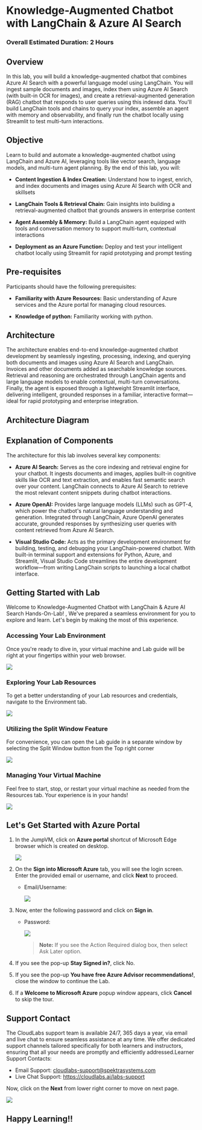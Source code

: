# Knowledge-Augmented Chatbot with LangChain & Azure AI Search

### Overall Estimated Duration: 2 Hours

## Overview

In this lab, you will build a knowledge-augmented chatbot that combines Azure AI Search with a powerful language model using LangChain. You will ingest sample documents and images, index them using Azure AI Search (with built-in OCR for images), and create a retrieval-augmented generation (RAG) chatbot that responds to user queries using this indexed data. You'll build LangChain tools and chains to query your index, assemble an agent with memory and observability, and finally run the chatbot locally using Streamlit to test multi-turn interactions.

## Objective

Learn to build and automate a knowledge-augmented chatbot using LangChain and Azure AI, leveraging tools like vector search, language models, and multi-turn agent planning. By the end of this lab, you will:

- **Content Ingestion & Index Creation:** Understand how to ingest, enrich, and index documents and images using Azure AI Search with OCR and skillsets

- **LangChain Tools & Retrieval Chain:** Gain insights into building a retrieval-augmented chatbot that grounds answers in enterprise content

- **Agent Assembly & Memory:** Build a LangChain agent equipped with tools and conversation memory to support multi-turn, contextual interactions

- **Deployment as an Azure Function:** Deploy and test your intelligent chatbot locally using Streamlit for rapid prototyping and prompt testing

## Pre-requisites

Participants should have the following prerequisites:

- **Familiarity with Azure Resources:** Basic understanding of Azure services and the Azure portal for managing cloud resources.

- **Knowledge of python:** Familiarity working with python.

## Architecture

The architecture enables end-to-end knowledge-augmented chatbot development by seamlessly ingesting, processing, indexing, and querying both documents and images using Azure AI Search and LangChain. Invoices and other documents added as searchable knowledge sources. Retrieval and reasoning are orchestrated through LangChain agents and large language models to enable contextual, multi-turn conversations. Finally, the agent is exposed through a lightweight Streamlit interface, delivering intelligent, grounded responses in a familiar, interactive format—ideal for rapid prototyping and enterprise integration.

## Architecture Diagram

## Explanation of Components

The architecture for this lab involves several key components:

- **Azure AI Search:** Serves as the core indexing and retrieval engine for your chatbot. It ingests documents and images, applies built-in cognitive skills like OCR and text extraction, and enables fast semantic search over your content. LangChain connects to Azure AI Search to retrieve the most relevant content snippets during chatbot interactions.

- **Azure OpenAI:** Provides large language models (LLMs) such as GPT-4, which power the chatbot's natural language understanding and generation. Integrated through LangChain, Azure OpenAI generates accurate, grounded responses by synthesizing user queries with content retrieved from Azure AI Search.

- **Visual Studio Code:** Acts as the primary development environment for building, testing, and debugging your LangChain-powered chatbot. With built-in terminal support and extensions for Python, Azure, and Streamlit, Visual Studio Code streamlines the entire development workflow—from writing LangChain scripts to launching a local chatbot interface.

## Getting Started with Lab

Welcome to Knowledge-Augmented Chatbot with LangChain & Azure AI Search Hands-On-Lab! , We've prepared a seamless environment for you to explore and learn. Let's begin by making the most of this experience.

### Accessing Your Lab Environment

Once you're ready to dive in, your virtual machine and Lab guide will be right at your fingertips within your web browser.

![](./media/gs1.png)

### Exploring Your Lab Resources

To get a better understanding of your Lab resources and credentials, navigate to the Environment tab.

![](./media/gs2.png)

### Utilizing the Split Window Feature

For convenience, you can open the Lab guide in a separate window by selecting the Split Window button from the Top right corner

![](./media/gs3.png)

### Managing Your Virtual Machine

Feel free to start, stop, or restart your virtual machine as needed from the Resources tab. Your experience is in your hands!

![](./media/gs4.png)

## Let's Get Started with Azure Portal

1. In the JumpVM, click on **Azure portal** shortcut of Microsoft Edge browser which is created on desktop.

   ![](./media/gs-8.png)

1. On the **Sign into Microsoft Azure** tab, you will see the login screen. Enter the provided email or username, and click **Next** to proceed.

   - Email/Username: <inject key="AzureAdUserEmail"></inject>

     ![](./media/gs-6.png)

1. Now, enter the following password and click on **Sign in**.

   - Password: <inject key="AzureAdUserPassword"></inject>

     ![](./media/gs-7.png)

     >**Note:** If you see the Action Required dialog box, then select Ask Later option.
     
1. If you see the pop-up **Stay Signed in?**, click No.

1. If you see the pop-up **You have free Azure Advisor recommendations!**, close the window to continue the Lab.

1. If a **Welcome to Microsoft Azure** popup window appears, click **Cancel** to skip the tour.

## Support Contact

The CloudLabs support team is available 24/7, 365 days a year, via email and live chat to ensure seamless assistance at any time. We offer dedicated support channels tailored specifically for both learners and instructors, ensuring that all your needs are promptly and efficiently addressed.Learner Support Contacts:

- Email Support: cloudlabs-support@spektrasystems.com
- Live Chat Support: https://cloudlabs.ai/labs-support

Now, click on the **Next** from lower right corner to move on next page.

![](./media/gs-5.png)

## Happy Learning!!